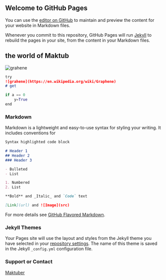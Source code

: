 ## Welcome to GitHub Pages

You can use the [editor on GitHub](https://github.com/Maktuber/Hello-World/edit/master/README.md) to maintain and preview the content for your website in Markdown files.

Whenever you commit to this repository, GitHub Pages will run [Jekyll](https://jekyllrb.com/) to rebuild the pages in your site, from the content in your Markdown files.

## the world of Maktub
![grahene](https://en.wikipedia.org/wiki/Graphene#/media/File:Graphen.jpg)

```markdown
try
![grahene](https://en.wikipedia.org/wiki/Graphene)
# get
```
```python
if a == 0
    y=True
end
```
### Markdown

Markdown is a lightweight and easy-to-use syntax for styling your writing. It includes conventions for

```markdown
Syntax highlighted code block

# Header 1
## Header 2
### Header 3

- Bulleted
- List

1. Numbered
2. List

**Bold** and _Italic_ and `Code` text

[Link](url) and ![Image](src)
```

For more details see [GitHub Flavored Markdown](https://guides.github.com/features/mastering-markdown/).

### Jekyll Themes

Your Pages site will use the layout and styles from the Jekyll theme you have selected in your [repository settings](https://github.com/Maktuber/Hello-World/settings). The name of this theme is saved in the Jekyll `_config.yml` configuration file.

### Support or Contact

[Maktuber](https://github.com/Maktuber/)
